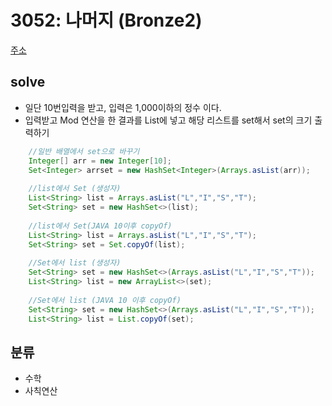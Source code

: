 # 3052: 나머지 (Bronze2)
[주소](https://www.acmicpc.net/problem/3052)

## solve
- 일단 10번입력을 받고, 입력은 1,000이하의 정수 이다.
- 입력받고 Mod 연산을 한 결과를 List에 넣고 해당 리스트를 set해서 set의 크기 출력하기
```java 
    //일반 배열에서 set으로 바꾸기
    Integer[] arr = new Integer[10];
    Set<Integer> arrset = new HashSet<Integer>(Arrays.asList(arr));
    
    //list에서 Set (생성자)
    List<String> list = Arrays.asList("L","I","S","T");
    Set<String> set = new HashSet<>(list);
    
    //list에서 Set(JAVA 10이후 copyOf)
    List<String> list = Arrays.asList("L","I","S","T");
    Set<String> set = Set.copyOf(list);
    
    //Set에서 list (생성자)
    Set<String> set = new HashSet<>(Arrays.asList("L","I","S","T"));
    List<String> list = new ArrayList<>(set);
    
    //Set에서 list (JAVA 10 이후 copyOf)
    Set<String> set = new HashSet<>(Arrays.asList("L","I","S","T"));
    List<String> list = List.copyOf(set);
```

## 분류
- 수학
- 사칙연산